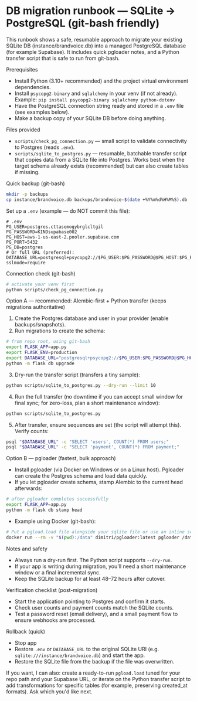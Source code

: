 # DB migration runbook — SQLite -> PostgreSQL (git-bash friendly)

This runbook shows a safe, resumable approach to migrate your existing SQLite DB (instance/brandvoice.db) into a managed PostgreSQL database (for example Supabase). It includes quick pgloader notes, and a Python transfer script that is safe to run from git-bash.

Prerequisites
- Install Python (3.10+ recommended) and the project virtual environment dependencies.
- Install `psycopg2-binary` and `sqlalchemy` in your venv (if not already). Example: `pip install psycopg2-binary sqlalchemy python-dotenv`
- Have the PostgreSQL connection string ready and stored in a `.env` file (see examples below).
- Make a backup copy of your SQLite DB before doing anything.

Files provided
- `scripts/check_pg_connection.py` — small script to validate connectivity to Postgres (reads `.env`).
- `scripts/sqlite_to_postgres.py` — resumable, batchable transfer script that copies data from a SQLite file into Postgres. Works best when the target schema already exists (recommended) but can also create tables if missing.

Quick backup (git-bash)
```bash
mkdir -p backups
cp instance/brandvoice.db backups/brandvoice-$(date +%Y%m%d%H%M%S).db
```

Set up a `.env` (example — do NOT commit this file):
```text
# .env
PG_USER=postgres.cttasemogybrglcltgil
PG_PASSWORD=KINDsupabase002
PG_HOST=aws-1-us-east-2.pooler.supabase.com
PG_PORT=5432
PG_DB=postgres
# Or full URL (preferred):
DATABASE_URL=postgresql+psycopg2://$PG_USER:$PG_PASSWORD@$PG_HOST:$PG_PORT/$PG_DB?sslmode=require
```

Connection check (git-bash)
```bash
# activate your venv first
python scripts/check_pg_connection.py
```

Option A — recommended: Alembic-first + Python transfer (keeps migrations authoritative)
1. Create the Postgres database and user in your provider (enable backups/snapshots).
2. Run migrations to create the schema:
```bash
# from repo root, using git-bash
export FLASK_APP=app.py
export FLASK_ENV=production
export DATABASE_URL="postgresql+psycopg2://$PG_USER:$PG_PASSWORD@$PG_HOST:$PG_PORT/$PG_DB?sslmode=require"
python -m flask db upgrade
```
3. Dry-run the transfer script (transfers a tiny sample):
```bash
python scripts/sqlite_to_postgres.py --dry-run --limit 10
```
4. Run the full transfer (no downtime if you can accept small window for final sync; for zero-loss, plan a short maintenance window):
```bash
python scripts/sqlite_to_postgres.py
```
5. After transfer, ensure sequences are set (the script will attempt this). Verify counts:
```bash
psql "$DATABASE_URL" -c "SELECT 'users', COUNT(*) FROM users;"
psql "$DATABASE_URL" -c "SELECT 'payment', COUNT(*) FROM payment;"
```

Option B — pgloader (fastest, bulk approach)
- Install pgloader (via Docker on Windows or on a Linux host). Pgloader can create the Postgres schema and load data quickly.
- If you let pgloader create schema, stamp Alembic to the current head afterwards:
```bash
# after pgloader completes successfully
export FLASK_APP=app.py
python -m flask db stamp head
```
- Example using Docker (git-bash):
```bash
# Put a pgload.load file alongside your sqlite file or use an inline script
docker run --rm -v "$(pwd):/data" dimitri/pgloader:latest pgloader /data/pgload.load
```

Notes and safety
- Always run a dry-run first. The Python script supports `--dry-run`.
- If your app is writing during migration, you'll need a short maintenance window or a final incremental sync.
- Keep the SQLite backup for at least 48–72 hours after cutover.

Verification checklist (post-migration)
- Start the application pointing to Postgres and confirm it starts.
- Check user counts and payment counts match the SQLite counts.
- Test a password reset (email delivery), and a small payment flow to ensure webhooks are processed.

Rollback (quick)
- Stop app
- Restore `.env` or `DATABASE_URL` to the original SQLite URI (e.g. `sqlite:///instance/brandvoice.db`) and start the app.
- Restore the SQLite file from the backup if the file was overwritten.

If you want, I can also: create a ready-to-run `pgload.load` tuned for your repo path and your Supabase URL, or iterate on the Python transfer script to add transformations for specific tables (for example, preserving created_at formats). Ask which you'd like next.
